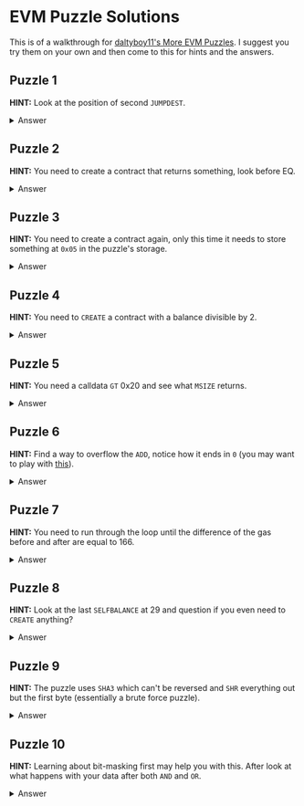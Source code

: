 # EVM Puzzle Solutions 
This is of a walkthrough for [daltyboy11's More EVM Puzzles](https://github.com/daltyboy11/more-evm-puzzles). I suggest you try them on your own and then come to this for hints and the answers.

## **Puzzle 1**
**HINT:** Look at the position of second `JUMPDEST`.
<details>
<summary>Answer</summary>
<p>

You want to give the value of 71 and calldata of 0xff (one bit)so that when the result (47^1) of EXP is given to JUMP it goes to the second `JUMPDEST`.

You should get a .json output in the solutions folder like so:

```js
{"value":71,"data":"0xff"}
```
</p>
</details>

## **Puzzle 2**
**HINT:** You need to create a contract that returns something, look before EQ.
<details>
<summary>Answer</summary>
<p>

This one is pretty simple it creates a contract, calls it, checks its `RETURNDATASIZE` and if it's EQ to 0a. This then gets a 1 on the stack which is needed for `JUMPI`, which takes 2 stack inputs. This first is the counter, where the `JUMPDEST` is that you want to go to. Second, is 1 or 0, if 1 it does the jump, if 0 it continues to the next instruction. So now we have the 1 on the stack and it pushes 1F for us it's solved.

You should get a .json output in the solutions folder like so:
```js
{"data":"0x600A80600080396000F3","value":0}
```
</p>
</details>

## **Puzzle 3**
**HINT:** You need to create a contract again, only this time it needs to store something at `0x05` in the puzzle's storage.
<details>
<summary>Answer</summary>
<p>

This one is simple too all we need to do is create a contract so that when it's `DELEGATECALL` it stores aa in `0x05` of the puzzles storage. So that when `SLOAD` is reached it loads `aa` and then EQ can put the 1 on the stack that's needed for the `JUMPI`. 

You should get a .json output in the solutions folder like so:
```js
{"data":"0x6460AA600555600052600A601BF3","value":0}
```
</p>
</details>

## **Puzzle 4**
**HINT:** You need to `CREATE` a contract with a balance divisible by 2.
<details>
<summary>Answer</summary>
<p>

The contract will be an init code that will `DIV` the incoming `CALLVALUE` by 2 of the `ORIGIN`, put on `GAS` and then make a `CALL` to send the half. `CREATE` will return and your created address should have 2 wei now. `4/2 = 2` and end up having `EQ` push 1 on the stack to then be used in `JUMPI` solving the puzzle.

You should get a .json output in the solutions folder like so:
```js
{"value":10,"data":"0x600080808060023404325AF15060006000F3"}
```
</p>
</details>

## **Puzzle 5**
**HINT:** You need a calldata `GT` 0x20 and see what `MSIZE` returns.
<details>
<summary>Answer</summary>
<p>

This one is pretty easy when you look at what `MSIZE` returns it's 0x40. Since it does a `SUB` after (`CALLDATASIZE - 0x40`), we need a `CALLDATASIZE` of `0x40 - 0x03` = 61 which is also `GT` 0x20.

You should get a .json output in the solutions folder like so:
```js
{"data":"0x01020304050607080910111213141516171819202122232425262728293031323334353637383940414243444546474849505152535455565758596061","value":0}
```
</p>
</details>

## **Puzzle 6**
**HINT:** Find a way to overflow the `ADD`, notice how it ends in `0` (you may want to play with [this](https://www.rapidtables.com/convert/number/decimal-to-binary.html)).
<details>
<summary>Answer</summary>
<p>

15 in hex is `f` which is almost there and 16 is `10` which overflows it to result with `0`. This is close but you need a result of `1` so 17 will do the job.

You should get a .json output in the solutions folder like so:
```js
{"value":17,"data":"0x"}
```
</p>
</details>

## **Puzzle 7**
**HINT:** You need to run through the loop until the difference of the gas before and after are equal to 166.
<details>
<summary>Answer</summary>
<p>

I honestly brute forced this at first but pretty much the idea is the loop need to run enough times in order to consume enough gas to pass the `EQ` at 18.

You should get a .json output in the solutions folder like so:

```js
{"value":4,"data":"0x"}
```
</p>
</details>

## **Puzzle 8**
**HINT:** Look at the last `SELFBALANCE` at 29 and question if you even need to `CREATE` anything?
<details>
<summary>Answer</summary>
<p>

This is a trick puzzle because you don't need to send any data or wei at all. By `CREATE`ing nothing (empty init code and runtime code) and not sending any wei the `SELFBALANCE` will return 0 and see if it's `EQ` to 0 thus passing the 1 you need to `JUMPI`.

You should get a .json output in the solutions folder like so:

```js
{"data":"0x","value":0}
```
</p>
</details>

## **Puzzle 9**
**HINT:** The puzzle uses `SHA3` which can't be reversed and `SHR` everything out but the first byte (essentially a brute force puzzle).
<details>
<summary>Answer</summary>
<p>

Keep guessing numbers until you get your first byte of the `SHA3` to be `0xa8`(We only want the first byte because the `SHR` of F8). There are many was to automate this and I just did such in a contract:
```js
function guessNumber() external pure returns(uint256) {
    for (uint i = 0; i < 100; ++i) {
        // Hashes i and only keeps the first byte
        bytes1 number = bytes1(keccak256(abi.encode(i)));
        bytes1 want = 0xa8;
        // Sees if the first byte is equal to what we want
        if (number == want) {
            return(i);
        } 
        continue;
    }
}
```

You should get a .json output in the solutions folder like so:
```js
{"value":47,"data":"0x"}
```
</p>
</details>

## **Puzzle 10**
**HINT:** Learning about bit-masking first may help you with this. After look at what happens with your data after both `AND` and `OR`.
<details>
<summary>Answer</summary>
<p>

The first 32 bytes are sent to memory with and pulled with `MLOAD`. The `F0F0F0F0F0F0F0F0F0F0F0F0F0F0F0F0F0F0F0F0F0F0F0F0F0F0F0F0F0F0F0F0` with `AND` zero out the `b`'s `a0a0a0a0a0a0a0a0a0a0a0a0a0a0a0a0a0a0a0a0a0a0a0a0a0a0a0a0a0a0a0a0`. The second 32 bytes are then pulled with `MLOAD` to have both used in `OR` giving us the desired result of `abababababababababababababababababababababababababababababababab` to have `EQ` put a 1 on the stack for `JUMPI`.


You should get a .json output in the solutions folder like so:
```js
{"data":"0xabababababababababababababababababababababababababababababababababababababababababababababababababababababababababababababababab","value":0}
```
</p>
</details>

